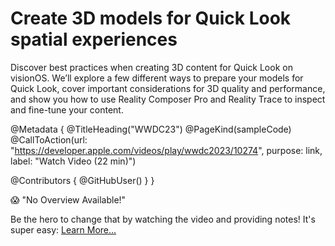 # Create 3D models for Quick Look spatial experiences 

Discover best practices when creating 3D content for Quick Look on visionOS. We’ll explore a few different ways to prepare your models for Quick Look, cover important considerations for 3D quality and performance, and show you how to use Reality Composer Pro and Reality Trace to inspect and fine-tune your content.

@Metadata {
   @TitleHeading("WWDC23")
   @PageKind(sampleCode)
   @CallToAction(url: "https://developer.apple.com/videos/play/wwdc2023/10274", purpose: link, label: "Watch Video (22 min)")

   @Contributors {
      @GitHubUser(<replace this with your GitHub handle>)
   }
}

😱 "No Overview Available!"

Be the hero to change that by watching the video and providing notes! It's super easy:
 [Learn More…](https://wwdcnotes.com/documentation/wwdcnotes/contributing)
